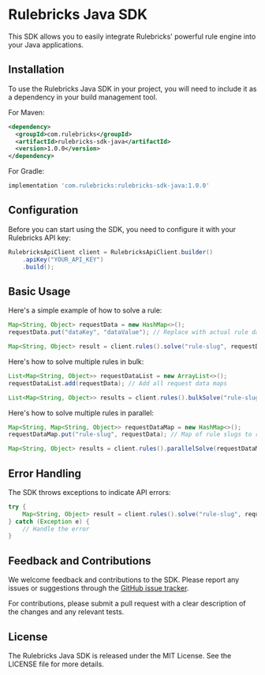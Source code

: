 # Rulebricks Java SDK

This SDK allows you to easily integrate Rulebricks' powerful rule engine into your Java applications.

## Installation

To use the Rulebricks Java SDK in your project, you will need to include it as a dependency in your build management tool.

For Maven:

```xml
<dependency>
  <groupId>com.rulebricks</groupId>
  <artifactId>rulebricks-sdk-java</artifactId>
  <version>1.0.0</version>
</dependency>
```

For Gradle:

```groovy
implementation 'com.rulebricks:rulebricks-sdk-java:1.0.0'
```

## Configuration

Before you can start using the SDK, you need to configure it with your Rulebricks API key:

```java
RulebricksApiClient client = RulebricksApiClient.builder()
    .apiKey("YOUR_API_KEY")
    .build();
```

## Basic Usage

Here's a simple example of how to solve a rule:

```java
Map<String, Object> requestData = new HashMap<>();
requestData.put("dataKey", "dataValue"); // Replace with actual rule data keys and values

Map<String, Object> result = client.rules().solve("rule-slug", requestData);
```

Here's how to solve multiple rules in bulk:

```java
List<Map<String, Object>> requestDataList = new ArrayList<>();
requestDataList.add(requestData); // Add all request data maps

List<Map<String, Object>> results = client.rules().bulkSolve("rule-slug", requestDataList);
```

Here's how to solve multiple rules in parallel:

```java
Map<String, Map<String, Object>> requestDataMap = new HashMap<>();
requestDataMap.put("rule-slug", requestData); // Map of rule slugs to request data maps

Map<String, Object> results = client.rules().parallelSolve(requestDataMap);
```

## Error Handling

The SDK throws exceptions to indicate API errors:

```java
try {
    Map<String, Object> result = client.rules().solve("rule-slug", requestData);
} catch (Exception e) {
    // Handle the error
}
```

## Feedback and Contributions

We welcome feedback and contributions to the SDK. Please report any issues or suggestions through the [GitHub issue tracker](https://github.com/rulebricks/java-sdk/issues).

For contributions, please submit a pull request with a clear description of the changes and any relevant tests.

## License

The Rulebricks Java SDK is released under the MIT License. See the LICENSE file for more details.
